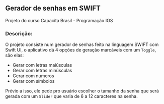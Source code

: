 ## Gerador de senhas em SWIFT

Projeto do curso Capacita Brasil - Programação IOS

### Descrição:
O projeto consiste num gerador de senhas feito na linguagem SWIFT com Swift UI, o aplicativo dá 4 opções de geração marcáveis com um `Toggle`, são elas:
- Gerar com letras maiúsculas
- Gerar com letras minúsculas
- Gerar com numeros
- Gerar com símbolos

Prévio a isso, ele pede pro usuário escolher o tamanho da senha que será gerada com um `Slider` que varia de 6 a 12 caracteres na senha.

